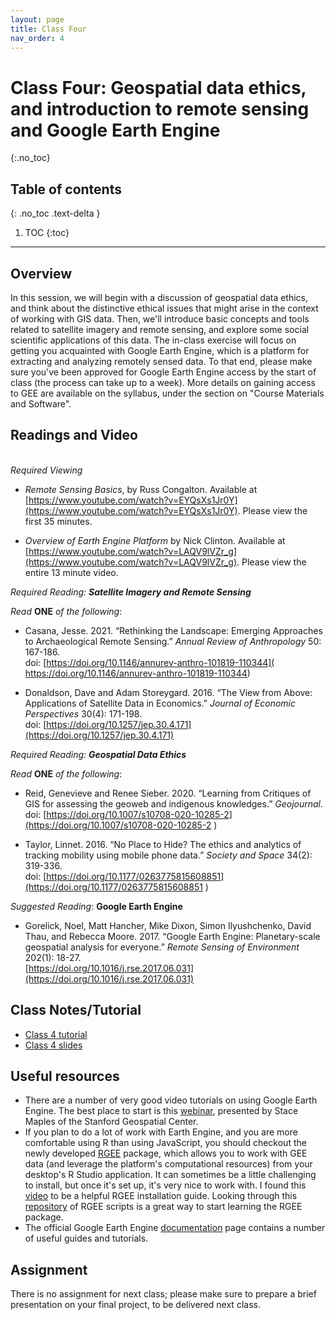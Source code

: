 ```yaml
---
layout: page
title: Class Four
nav_order: 4
---
```


# Class Four: Geospatial data ethics, and introduction to remote sensing and Google Earth Engine
{:.no_toc}

## Table of contents
{: .no_toc .text-delta }

1. TOC
{:toc}

---

## Overview

In this session, we will begin with a discussion of geospatial data ethics, and think about the distinctive ethical issues that might arise in the context of working with GIS data. Then, we'll introduce basic concepts and tools related to satellite imagery and remote sensing, and explore some social scientific applications of this data. The in-class exercise will focus on getting you acquainted with Google Earth Engine, which is a platform for extracting and analyzing remotely sensed data. To that end, please make sure you've been approved for Google Earth Engine access by the start of class (the process can take up to a week). More details on gaining access to GEE are available on the syllabus, under the section on "Course Materials and Software".  

## Readings and Video
\
*Required Viewing*

* *Remote Sensing Basics*, by Russ Congalton. Available at [https://www.youtube.com/watch?v=EYQsXs1Jr0Y](https://www.youtube.com/watch?v=EYQsXs1Jr0Y). Please view the first 35 minutes. 

* *Overview of Earth Engine Platform* by Nick Clinton. Available at [https://www.youtube.com/watch?v=LAQV9lVZr_g](https://www.youtube.com/watch?v=LAQV9lVZr_g). Please view the entire 13 minute video. 

*Required Reading: **Satellite Imagery and Remote Sensing***

*Read* **ONE** *of the following*:

* Casana, Jesse. 2021. “Rethinking the Landscape: Emerging Approaches to Archaeological Remote Sensing.” *Annual Review of Anthropology* 50: 167-186.\
doi: [https://doi.org/10.1146/annurev-anthro-101819-110344]( https://doi.org/10.1146/annurev-anthro-101819-110344)

* Donaldson, Dave and Adam Storeygard. 2016. “The View from Above: Applications of Satellite Data in Economics.” *Journal of Economic Perspectives* 30(4): 171-198.\
doi: [https://doi.org/10.1257/jep.30.4.171](https://doi.org/10.1257/jep.30.4.171)

*Required Reading: **Geospatial Data Ethics***

*Read* **ONE** *of the following*:

* Reid, Genevieve and Renee Sieber. 2020. “Learning from Critiques of GIS for assessing the geoweb and indigenous knowledges.” *Geojournal*.\
doi: [https://doi.org/10.1007/s10708-020-10285-2](https://doi.org/10.1007/s10708-020-10285-2 )

* Taylor, Linnet. 2016. “No Place to Hide? The ethics and analytics of tracking mobility using mobile phone data.” *Society and Space* 34(2): 319-336.\
doi: [https://doi.org/10.1177/0263775815608851](https://doi.org/10.1177/0263775815608851
)

*Suggested Reading*: **Google Earth Engine**

* Gorelick, Noel, Matt Hancher, Mike Dixon, Simon Ilyushchenko, David Thau, and Rebecca Moore. 2017. “Google Earth Engine: Planetary-scale geospatial analysis for everyone.” *Remote Sensing of Environment* 202(1): 18-27.\
[https://doi.org/10.1016/j.rse.2017.06.031](https://doi.org/10.1016/j.rse.2017.06.031) 

## Class Notes/Tutorial

* [Class 4 tutorial](class_notes/class4/nvdi_landuse/nvdi_landuse.html)
* [Class 4 slides](class_notes/class4/rs_presentation/rs_gee_presentation.html) 

## Useful resources

* There are a number of very good video tutorials on using Google Earth Engine. The best place to start is this [webinar](https://www.youtube.com/watch?v=oAElakLgCdA), presented by Stace Maples of the Stanford Geospatial Center.
* If you plan to do a lot of work with Earth Engine, and you are more comfortable using R than using JavaScript, you should checkout the newly developed [RGEE](https://github.com/r-spatial/rgee) package, which allows you to work with GEE data (and leverage the platform's computational resources) from your desktop's R Studio application. It can sometimes be a little challenging to install, but once it's set up, it's very nice to work with.  I found this [video](https://www.youtube.com/watch?v=_fDhRL_LBdQ) to be a helpful RGEE installation guide. Looking through this  [repository](https://csaybar.github.io/rgee-examples/#Introduction) of RGEE scripts is a great way to start learning the RGEE package. 
* The official Google Earth Engine [documentation](https://developers.google.com/earth-engine/guides) page contains a number of useful guides and tutorials. 

## Assignment

There is no assignment for next class; please make sure to prepare a brief presentation on your final project, to be delivered next class. 

